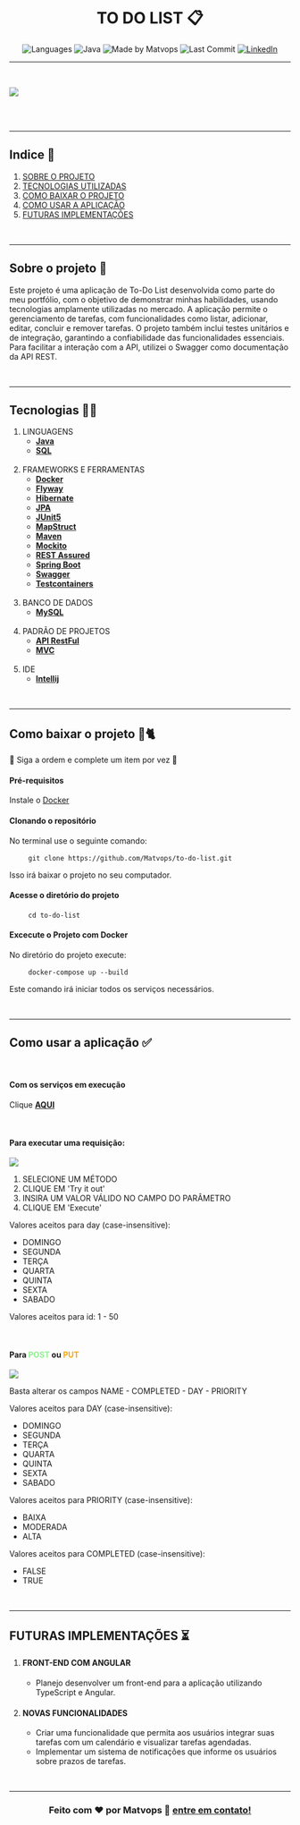 <h1 align="center">TO DO LIST 📋</h1>


<div align="center">
    <img src="https://img.shields.io/badge/languages-2-green" alt="Languages">
    <img src="https://img.shields.io/badge/Java-99.7%25-orange" alt="Java">
    <img src="https://img.shields.io/badge/made%20by-Matvops-blue" alt="Made by Matvops">
    <img src="https://img.shields.io/badge/last%20commit-03%20Nov%202024-blueviolet" alt="Last Commit">
    <a href="https://www.linkedin.com/in/matheus-cadenassi-799125321/" target="_blank">
        <img src="https://img.shields.io/badge/LinkedIn-Matheus%20Cadenassi-blue" alt="LinkedIn">
    </a>
</div> 

<hr> <br>

<p align="center">
    <img src="https://github.com/user-attachments/assets/7388ef1e-a298-42b2-8e0d-c889e8be5721" style="display: block; margin: auto;">
</p>

<br> <br> <hr>

<h2>Indice 🔗</h2>
<ol>
    <li><a href="#sobre">SOBRE O PROJETO</a></li>
    <li><a href="#tecnologias">TECNOLOGIAS UTILIZADAS</a></li>
    <li><a href="#baixar">COMO BAIXAR O PROJETO</a></li>
    <li><a href="#usar">COMO USAR A APLICAÇÃO</a></li>
    <li><a href="#futuro">FUTURAS IMPLEMENTAÇÕES</a></li>
</ol>

<br> <hr> 

<h2 id="sobre">Sobre o projeto 🚀</h2>

<p>Este projeto é uma aplicação de To-Do List desenvolvida 
como parte do meu portfólio, com o objetivo de demonstrar minhas habilidades, 
usando tecnologias amplamente utilizadas no mercado. A aplicação permite o 
gerenciamento de tarefas, com funcionalidades como listar, adicionar, editar, concluir e 
remover tarefas. O projeto também inclui testes unitários e de integração, garantindo a 
confiabilidade das funcionalidades essenciais.  Para facilitar a interação com a API, 
utilizei o Swagger como documentação da API REST.</p>

<br> <hr> 

<h2 id="tecnologias">Tecnologias 👨‍💻</h2>

<ol>
    <li>
        LINGUAGENS
        <ul>
            <strong>
                <li><a href="https://www.java.com/pt-BR/">Java</a></li>
                <li><a href="https://aws.amazon.com/pt/what-is/sql/#:~:text=A%20Linguagem%20de%20consulta%20estruturada,performance%20do%20banco%20de%20dados.">SQL</a></li>
            </strong>
        </ul>
    </li>
    <br>
    <li>
        FRAMEWORKS E FERRAMENTAS
        <ul>
            <strong>
                <li><a href="https://www.docker.com">Docker</a></li>
                <li><a href="https://www.red-gate.com/products/flyway/community/">Flyway</a></li>
                <li><a href="https://hibernate.org">Hibernate</a></li>
                <li><a href="https://spring.io/projects/spring-data-jpa">JPA</a></li>
                <li><a href="https://junit.org/junit5/">JUnit5</a></li>
                <li><a href="https://mapstruct.org/">MapStruct</a></li>
                   <li><a href="https://maven.apache.org">Maven</a></li>
                <li><a href="https://javadoc.io/doc/org.mockito/mockito-core/latest/org/mockito/Mockito.html">Mockito</a></li>
                <li><a href="https://rest-assured.io/">REST Assured</a></li>
                <li><a href="https://spring.io/projects/spring-boot">Spring Boot</a></li>
                <li><a href="https://swagger.io">Swagger</a></li>
                <li><a href="https://testcontainers.com">Testcontainers</a></li>
            </strong>
        </ul>
    </li>
    <br>
    <li>
        BANCO DE DADOS
        <ul>
            <strong>
                <li><a href="https://www.mysql.com">MySQL</a></li>
            </strong>
        </ul>
    </li>
    <br>
    <li>
        PADRÃO DE PROJETOS
        <ul>
            <strong>
                <li><a href="https://www.ibm.com/br-pt/topics/rest-apis">API RestFul</a></li>
                <li><a href="https://coodesh.com/blog/dicionario/o-que-e-arquitetura-mvc/">MVC</a></li>
            </strong>
        </ul>
    </li>
    <br>
    <li>
        IDE
        <ul>
            <strong>
                <li><a href="https://www.jetbrains.com/pt-br/idea/">Intellij</a></li>
            </strong>
        </ul>
    </li>
</ol>

<br> <hr> 

<h2 id="baixar">Como baixar o projeto 🐳🐈‍</h2>

<p> 🚨 Siga a ordem e complete um item por vez 🚨</p>

<h4>Pré-requisitos</h4>

<p>Instale o <a href="https://www.docker.com/products/docker-desktop">Docker</a></p>

<h4>Clonando o repositório</h4>

<p>No terminal use o seguinte comando:</p>

<pre>
    <code>git clone https://github.com/Matvops/to-do-list.git</code>
</pre>
<p>Isso irá baixar o projeto no seu computador.</p>


<h4>Acesse o diretório do projeto</h4>

<pre>
    <code>cd to-do-list</code>
</pre>

<h4>Excecute o Projeto com Docker</h4>

<p>No diretório do projeto execute: </p>

<pre>
    <code>docker-compose up --build</code>
</pre>
<p>Este comando irá iniciar todos os serviços necessários.</p>

<br> <hr> 

<h2 id="usar">Como usar a aplicação ✅</h2>

<br>
<h4>Com os serviços em execução</h4>


<p>Clique <strong><a href="http://localhost:80/swagger-ui/index.html#/">AQUI</a></strong></p>

<br>
<h4>Para executar uma requisição:</h4>

<img src="https://github.com/user-attachments/assets/970a1194-e428-4aba-b4a4-11f030a91f62">
<ol>
    <li>SELECIONE UM MÉTODO</li>
    <li>CLIQUE EM 'Try it out'</li>
    <li>INSIRA UM VALOR VÁLIDO NO CAMPO DO PARÂMETRO</li>
    <li>CLIQUE EM 'Execute'</li>
</ol>


<p>Valores aceitos para day (case-insensitive):</p>
<ul>
    <li>DOMINGO</li>
    <li>SEGUNDA</li>
    <li>TERÇA</li>
    <li>QUARTA</li>
    <li>QUINTA</li>
    <li>SEXTA</li>
    <li>SABADO</li>
</ul>

<p>Valores aceitos para id: 1 - 50</p>

<br>
<h4>Para <strong style="color: LightGreen">POST</strong> ou <strong style="color: Orange">PUT</strong></h4>

<img src="https://github.com/user-attachments/assets/12d87da5-26e0-44e0-8711-0f973873bc97">
<p>Basta alterar os campos NAME - COMPLETED - DAY - PRIORITY</p>

<p>Valores aceitos para DAY (case-insensitive):</p>
<ul>
    <li>DOMINGO</li>
    <li>SEGUNDA</li>
    <li>TERÇA</li>
    <li>QUARTA</li>
    <li>QUINTA</li>
    <li>SEXTA</li>
    <li>SABADO</li>
</ul>

<p>Valores aceitos para PRIORITY (case-insensitive):</p>
<ul>
    <li>BAIXA</li>
    <li>MODERADA</li>
    <li>ALTA</li>
</ul>


<p>Valores aceitos para COMPLETED (case-insensitive):</p>
<ul>
    <li>FALSE</li>
    <li>TRUE</li>
</ul>

<br> <hr>

<h2 id="futuro">FUTURAS IMPLEMENTAÇÕES ⏳</h2>

<ol>
    <li>
        <h4>FRONT-END COM ANGULAR</h4>
        <ul>
            <li>Planejo desenvolver um front-end para a aplicação utilizando TypeScript  e Angular.</li>
        </ul>
    </li>
    <li>
        <h4>NOVAS FUNCIONALIDADES</h4>
        <ul>
            <li>
                Criar uma funcionalidade que permita aos usuários integrar suas tarefas com um calendário e 
                visualizar tarefas agendadas.
            </li>
            <li>
                Implementar um sistema de notificações que informe os usuários sobre prazos de tarefas.
            </li>
        </ul>
    </li>
</ol>


<br> <hr>
<h3 align="center">Feito com ❤️ por Matvops
👋 <a href="https://www.linkedin.com/in/matheus-cadenassi-799125321/">entre em contato!</a> </h3>
